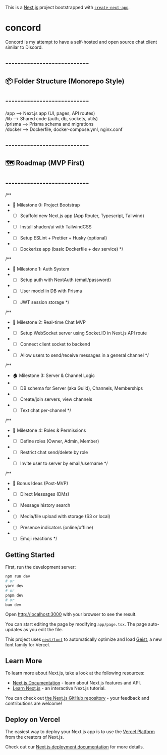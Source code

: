 This is a [Next.js](https://nextjs.org) project bootstrapped with [`create-next-app`](https://nextjs.org/docs/app/api-reference/cli/create-next-app).

# concord
Concord is my attempt to have a self-hosted and open source chat client similar to Discord.

<!-- Project: Concord (Open-Source, Self-Hosted) -->
<!-- Framework: Next.js (App Router) + shadcn/ui + Socket.IO + Docker -->

## ---------------------------
## 📦 Folder Structure (Monorepo Style)
## ---------------------------
/app           --> Next.js app (UI, pages, API routes)  
/lib           --> Shared code (auth, db, sockets, utils)  
/prisma        --> Prisma schema and migrations  
/docker        --> Dockerfile, docker-compose.yml, nginx.conf  

## ---------------------------
## 🗺️ Roadmap (MVP First)
## ---------------------------

/**
 * 🏁 Milestone 0: Project Bootstrap
 * - [ ] Scaffold new Next.js app (App Router, Typescript, Tailwind)
 * - [ ] Install shadcn/ui with TailwindCSS
 * - [ ] Setup ESLint + Prettier + Husky (optional)
 * - [ ] Dockerize app (basic Dockerfile + dev service)
 */

/**
 * 🔐 Milestone 1: Auth System
 * - [ ] Setup auth with NextAuth (email/password)
 * - [ ] User model in DB with Prisma
 * - [ ] JWT session storage
 */

/**
 * 💬 Milestone 2: Real-time Chat MVP
 * - [ ] Setup WebSocket server using Socket.IO in Next.js API route
 * - [ ] Connect client socket to backend
 * - [ ] Allow users to send/receive messages in a general channel
 */

/**
 * 🏠 Milestone 3: Server & Channel Logic
 * - [ ] DB schema for Server (aka Guild), Channels, Memberships
 * - [ ] Create/join servers, view channels
 * - [ ] Text chat per-channel
 */

/**
 * 👮 Milestone 4: Roles & Permissions
 * - [ ] Define roles (Owner, Admin, Member)
 * - [ ] Restrict chat send/delete by role
 * - [ ] Invite user to server by email/username
 */

/**
 * 🧪 Bonus Ideas (Post-MVP)
 * - [ ] Direct Messages (DMs)
 * - [ ] Message history search
 * - [ ] Media/file upload with storage (S3 or local)
 * - [ ] Presence indicators (online/offline)
 * - [ ] Emoji reactions
 */

## Getting Started

First, run the development server:

```bash
npm run dev
# or
yarn dev
# or
pnpm dev
# or
bun dev
```

Open [http://localhost:3000](http://localhost:3000) with your browser to see the result.

You can start editing the page by modifying `app/page.tsx`. The page auto-updates as you edit the file.

This project uses [`next/font`](https://nextjs.org/docs/app/building-your-application/optimizing/fonts) to automatically optimize and load [Geist](https://vercel.com/font), a new font family for Vercel.

## Learn More

To learn more about Next.js, take a look at the following resources:

- [Next.js Documentation](https://nextjs.org/docs) - learn about Next.js features and API.
- [Learn Next.js](https://nextjs.org/learn) - an interactive Next.js tutorial.

You can check out [the Next.js GitHub repository](https://github.com/vercel/next.js) - your feedback and contributions are welcome!

## Deploy on Vercel

The easiest way to deploy your Next.js app is to use the [Vercel Platform](https://vercel.com/new?utm_medium=default-template&filter=next.js&utm_source=create-next-app&utm_campaign=create-next-app-readme) from the creators of Next.js.

Check out our [Next.js deployment documentation](https://nextjs.org/docs/app/building-your-application/deploying) for more details.
